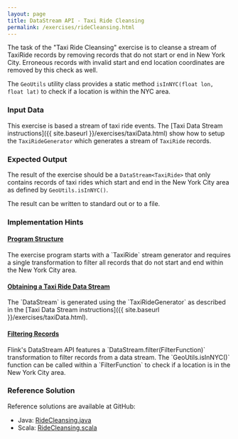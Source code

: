 ```yaml
---
layout: page
title: DataStream API - Taxi Ride Cleansing
permalink: /exercises/rideCleansing.html
---
```


The task of the "Taxi Ride Cleansing" exercise is to cleanse a stream of TaxiRide records by removing records that do not start or end in New York City. Erroneous records with invalid start and end location coordinates are removed by this check as well. 

The `GeoUtils` utility class provides a static method `isInNYC(float lon, float lat)` to check if a location is within the NYC area.

### Input Data

This exercise is based a stream of taxi ride events. The [Taxi Data Stream instructions]({{ site.baseurl }}/exercises/taxiData.html) show how to setup the `TaxiRideGenerator` which generates a stream of `TaxiRide` records.

### Expected Output

The result of the exercise should be a `DataStream<TaxiRide>` that only contains records of taxi rides which start and end in the New York City area as defined by `GeoUtils.isInNYC()`. 

The result can be written to standard out or to a file.

### Implementation Hints

<div class="panel-group" id="accordion" role="tablist" aria-multiselectable="true">
  <div class="panel panel-default">
    <div class="panel-heading" role="tab" id="headingOne">
      <h4 class="panel-title">
        <a class="collapsed" role="button" data-toggle="collapse" data-parent="#accordion" href="#collapseOne" aria-expanded="false" aria-controls="collapseOne">
Program Structure
        </a>
      </h4>
    </div>
    <div id="collapseOne" class="panel-collapse collapse" role="tabpanel" aria-labelledby="headingOne">
      <div class="panel-body" markdown="span">
The exercise program starts with a `TaxiRide` stream generator and requires a single transformation to filter all records that do not start and end within the New York City area.
      </div>
    </div>
  </div>
  <div class="panel panel-default">
    <div class="panel-heading" role="tab" id="headingTwo">
      <h4 class="panel-title">
        <a class="collapsed" role="button" data-toggle="collapse" data-parent="#accordion" href="#collapseTwo" aria-expanded="false" aria-controls="collapseTwo">
Obtaining a Taxi Ride Data Stream
        </a>
      </h4>
    </div>
    <div id="collapseTwo" class="panel-collapse collapse" role="tabpanel" aria-labelledby="headingTwo">
      <div class="panel-body" markdown="span">
The `DataStream<TaxiRide>` is generated using the `TaxiRideGenerator` as described in the [Taxi Data Stream instructions]({{ site.baseurl }}/exercises/taxiData.html).
      </div>
    </div>
  </div>
  <div class="panel panel-default">
    <div class="panel-heading" role="tab" id="headingThree">
      <h4 class="panel-title">
        <a class="collapsed" role="button" data-toggle="collapse" data-parent="#accordion" href="#collapseThree" aria-expanded="false" aria-controls="collapseThree">
Filtering Records
        </a>
      </h4>
    </div>
    <div id="collapseThree" class="panel-collapse collapse" role="tabpanel" aria-labelledby="headingThree">
      <div class="panel-body" markdown="span">
Flink's DataStream API features a `DataStream.filter(FilterFunction)` transformation to filter records from a data stream. The `GeoUtils.isInNYC()` function can be called within a `FilterFunction` to check if a location is in the New York City area.
      </div>
    </div>
  </div>
</div>


### Reference Solution

Reference solutions are available at GitHub:

- Java: [RideCleansing.java](https://github.com/dataArtisans/flink-training-exercises/blob/master/src/main/java/com/dataArtisans/flinkTraining/exercises/dataStreamJava/rideCleansing/RideCleansing.java)
- Scala: [RideCleansing.scala](https://github.com/dataArtisans/flink-training-exercises/blob/master/src/main/scala/com/dataArtisans/flinkTraining/exercises/dataStreamScala/rideCleansing/RideCleansing.scala)
